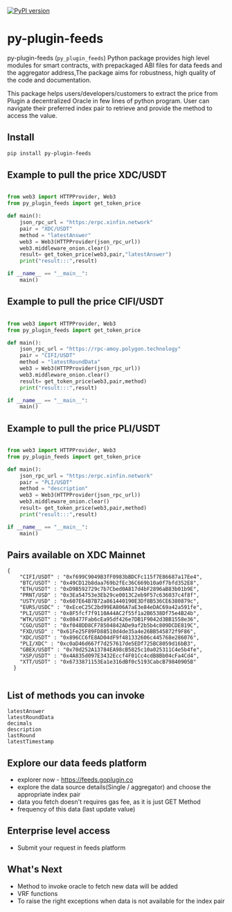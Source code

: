 [![PyPI version](https://img.shields.io/pypi/v/py-plugin-feeds.svg)](https://pypi.org/project/py-plugin-feeds/)


# py-plugin-feeds

py-plugin-feeds (`py_plugin_feeds`) Python package provides high level modules for smart contracts, with prepackaged ABI files for data feeds and the aggregator address,The package aims for robustness, high quality of the code and documentation.

This package helps users/developers/customers to extract the price from Plugin a decentralized Oracle in few lines of python program. User can navigate their preferred index pair to retrieve and provide the method to access the value.

## Install

```sh
pip install py-plugin-feeds
```

## Example to pull the price XDC/USDT 

```python

from web3 import HTTPProvider, Web3
from py_plugin_feeds import get_token_price

def main():
    json_rpc_url = "https:/erpc.xinfin.network"
    pair = "XDC/USDT"
    method = "latestAnswer"
    web3 = Web3(HTTPProvider(json_rpc_url))
    web3.middleware_onion.clear()
    result= get_token_price(web3,pair,"latestAnswer")
    print("result:::",result)

if __name__ == "__main__":
    main()

```

## Example to pull the price CIFI/USDT 

```python

from web3 import HTTPProvider, Web3
from py_plugin_feeds import get_token_price

def main():
    json_rpc_url = "https://rpc-amoy.polygon.technology"
    pair = "CIFI/USDT"
    method = "latestRoundData"
    web3 = Web3(HTTPProvider(json_rpc_url))
    web3.middleware_onion.clear()
    result= get_token_price(web3,pair,method)
    print("result:::",result)

if __name__ == "__main__":
    main()

```



## Example to pull the price PLI/USDT 

```python

from web3 import HTTPProvider, Web3
from py_plugin_feeds import get_token_price

def main():
    json_rpc_url = "https:/erpc.xinfin.network"
    pair = "PLI/USDT"
    method = "description"
    web3 = Web3(HTTPProvider(json_rpc_url))
    web3.middleware_onion.clear()
    result= get_token_price(web3,pair,method)
    print("result:::",result)

if __name__ == "__main__":
    main()

```

## Pairs available on XDC Mainnet


```
{
    "CIFI/USDT" : "0xf699C9049B3fF0983bBDCFc115f7E86687a17Ee4",
    "BTC/USDT" : "0x49CD12b8daa769b2fEc36C669b10a0f7bfd352E8",
    "ETH/USDT" : "0xD9B592729c7b7Cbed0A817d4bF2896aB83b01b9E",
    "PRNT/USD" : "0x3Ea54753e3Eb29ce0013C2eb9F57c636037c4f8f",
    "USTY/USD" : "0x607E64B7B72a861440190E3Df8B536CE6380879c",
    "EURS/USDC" : "0xEceC25C2bd99EA806A7aE3e84eDAC69a42a591fe",
    "PLI/USDT" : "0x8F5fcf7f9110A44AC2f55f1a2B6538Df75e4B24b",
    "WTK/USDT" : "0x08477Fab6cEa95df426e7DB1F9042d3BB1558e36",
    "CGO/USDT" : "0xf048DD8CF78504842ADe9af2b5b4c809DCDE819C",
    "FXD/USD" : "0x61Fe25F89FD88510d4de35a4e26BB545872f9F86",
    "XDC/USDT" : "0x896CC6fE8AD04dF9f481332606c445768e286076",
    "PLI/XDC" : "0xc0aD46d667f7d257617de5EDf725BC8059d16bB3",
    "GBEX/USDT" : "0x70d252A13784EA98cB5825c10a025311C4e5b4fe",
    "XSP/USDT" : "0x4A835d097E3432Eccf4F01Cc4cdB8Bb04cFa4Cd4",
    "XTT/USDT" : "0x6733871153Ea1e316dBf0c5193CabcB79840905B"
  }
  

```

## List of methods you can invoke

  ```
  latestAnswer
  latestRoundData
  decimals
  description
  lastRound
  latestTimestamp
  ```

## Explore our data feeds platform 

- explorer now - https://feeds.goplugin.co 
- explore the data source details(Single / aggregator) and choose the appropriate index pair
- data you fetch doesn't requires gas fee, as it is just GET Method
- frequency of this data (last update value)

## Enterprise level access

- Submit your request in feeds platform


## What's Next

- Method to invoke oracle to fetch new data will be added
- VRF functions 
- To raise the right exceptions when data is not available for the index pair